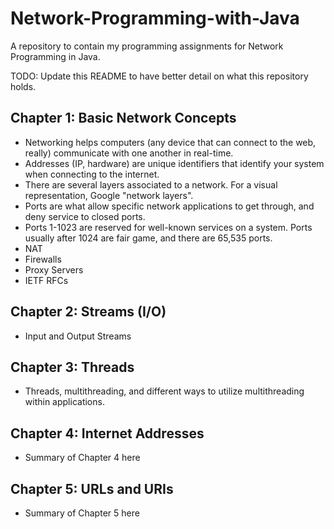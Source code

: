 # Network-Programming-with-Java
A repository to contain my programming assignments for Network Programming in Java.

TODO: Update this README to have better detail on what this repository holds.

## Chapter 1: Basic Network Concepts
- Networking helps computers (any device that can connect to the web, really) communicate with one another in real-time.
- Addresses (IP, hardware) are unique identifiers that identify your system when connecting to the internet.
- There are several layers associated to a network. For a visual representation, Google "network layers".
- Ports are what allow specific network applications to get through, and deny service to closed ports.
- Ports 1-1023 are reserved for well-known services on a system. Ports usually after 1024 are fair game, and there are 65,535 ports.
- NAT
- Firewalls
- Proxy Servers
- IETF RFCs

## Chapter 2: Streams (I/O)
- Input and Output Streams

## Chapter 3: Threads
- Threads, multithreading, and different ways to utilize multithreading within applications.

## Chapter 4: Internet Addresses
- Summary of Chapter 4 here

## Chapter 5: URLs and URIs
- Summary of Chapter 5 here
